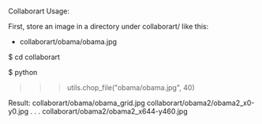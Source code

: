 # 
Collaborart
Usage:

First, store an image in a directory under collaborart/ like this:
- collaborart/obama/obama.jpg


$ cd collaborart

$ python

>>> utils.chop_file("obama/obama.jpg", 40)

Result:
collaborart/obama/obama_grid.jpg
collaborart/obama2/obama2_x0-y0.jpg
.
.
.
collaborart/obama2/obama2_x644-y460.jpg